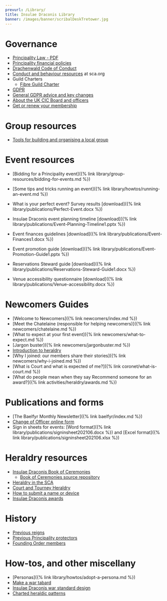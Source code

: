 ```yaml
---
prevurl: /Library/
title: Insulae Draconis Library
banner: /images/banner/scribalDeskTretower.jpg
---
```


# Governance

- [Principality Law - PDF](https://insulaedraconis.org/library/publications/ID_Law.pdf)
- [Principality financial policies](https://docs.google.com/document/d/1OhTXWCqVpGz38tjbRbmbomcxuLpymnMOY-LnzZ4k4kE/edit)
- [Drachenwald Code of Conduct](https://drachenwald.sca.org/offices/seneschal/files/DrachenwaldCodeofConductv1.0June2020.pdf)
- [Conduct and behaviour resources](https://www.sca.org/conduct-behavior-in-the-sca/) at sca.org
- Guild Charters
  - [Fibre Guild Charter](https://insulaedraconis.org/library/charters/fibre-guild-charter/)
- [GDPR](https://insulaedraconis.org/governance/gdpr/)
- [General GDPR advice and key changes](https://insulaedraconis.org/governance/gdpr-advice/)
- [About the UK CIC Board and officers](https://www.aspiringluddite.com/sca/CICsum.shtml)
- [Get or renew your membership](https://membermojo.co.uk/scauk)

# Group resources

- [Tools for building and organising a local group](https://insulaedraconis.org/library/group-resources/)

# Event resources

- [Bidding for a Principality event]({% link library/group-resources/bidding-for-events.md %})
- [Some tips and tricks running an event]({% link library/howtos/running-an-event.md %})
- What is your perfect event? Survey results [download]({% link library/publications/Perfect-Event.docx %})

- Insulae Draconis event planning timeline [download]({% link library/publications/Event-Planning-Timeline1.pptx %})
- Event finances guidelines [download]({% link library/publications/Event-Finances1.docx %})
- Event promotion guide [download]({% link library/publications/Event-Promotion-Guide1.pptx %})
- Reservations Steward guide [download]({% link library/publications/Reservations-Steward-Guide1.docx %})
- Venue accessibility questionnaire [download]({% link library/publications/Venue-accessibility.docx %})

# Newcomers Guides

- [Welcome to Newcomers]({% link newcomers/index.md %})
- [Meet the Chatelaine (responsible for helping newcomers)]({% link newcomers/chatelaine.md %})
- [What to expect at your first event]({% link newcomers/what-to-expect.md %})
- [Jargon buster]({% link newcomers/jargonbuster.md %})
- [Introduction to heraldry](https://insulaedraconis.org/activities/heraldry/before-the-internet/)
- [Why I joined: our members share their stories]({% link newcomers/why-i-joined.md %})
- [What is Court and what is expected of me?]({% link coronet/what-is-court.md %})
- [What do people mean when they say Recommend someone for an award?]({% link activities/heraldry/awards.md %})

# Publications and forms

- [The Baelfyr Monthly Newsletter]({% link baelfyr/index.md %})
- [Change of Officer online form](https://docs.google.com/forms/d/e/1FAIpQLSeqIMHbpB3a1d2XGyaAP1rDe3ZUV4X7Yx5PBvZ_3AH3Qr9odA/viewform)
- Sign in sheets for events: [Word format]({% link library/publications/signinsheet202106.docx %}) and [Excel format]({% link library/publications/signinsheet202106.xlsx %})

# Heraldry resources

- [Insulae Draconis Book of Ceremonies](https://insulaedraconis.gitlab.io/ceremonies/)
  - [Book of Ceremonies source repository](https://gitlab.com/insulaedraconis/ceremonies)
- [Heraldry in the SCA](https://insulaedraconis.org/library/howtos/heraldry-in-sca/)
- [Court and Tourney Heraldry](https://insulaedraconis.org/library/howtos/court-and-tourney-heraldry/)
- [How to submit a name or device](https://drachenwald.sca.org/offices/herald/submittingnamesheraldry/)
- [Insulae Draconis awards](https://insulaedraconis.org/activities/heraldry/awards/)

# History

- [Previous reigns](https://insulaedraconis.org/coronet/past/)
- [Previous Principality protectors](https://insulaedraconis.org/activities/protectors/)
- [Founding Order members](https://insulaedraconis.org/activities/heraldry/founding-members/)

# How-tos, and other miscellany

- [Personas]({% link library/howtos/adopt-a-persona.md %})
- [Make a war tabard](https://insulaedraconis.org/activities/heraldry/id-tabard/)
- [Insulae Draconis war standard design](https://insulaedraconis.org/activities/heraldry/id-banner/)
- [Charted heraldic patterns](https://insulaedraconis.org/activities/heraldry/cross-stitch/)


